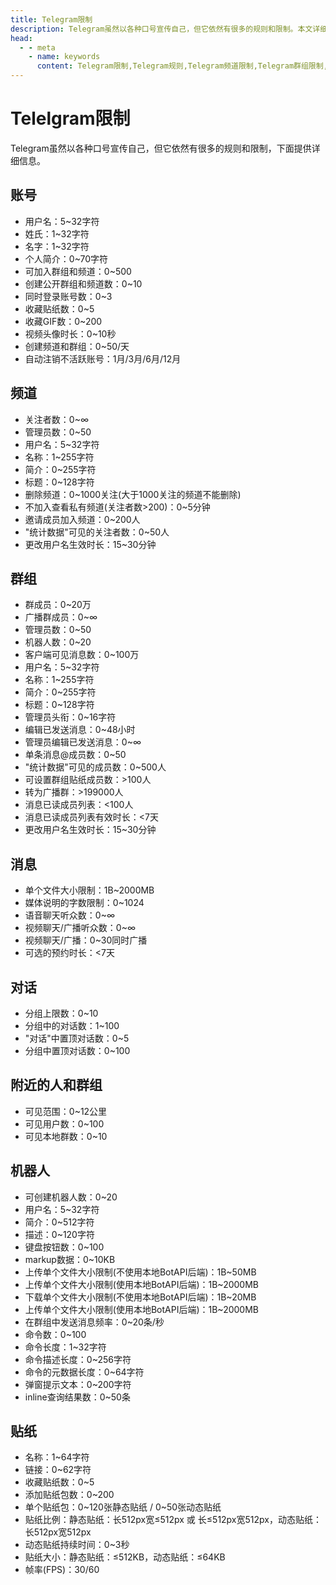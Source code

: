 ```yaml
---
title: Telegram限制
description: Telegram虽然以各种口号宣传自己，但它依然有很多的规则和限制。本文详细介绍了Telegram账号、频道、群组、机器人、贴纸等限制。访问TGwiki - Telegram知识库，了解更多Telegram使用技巧。
head:
  - - meta
    - name: keywords
      content: Telegram限制,Telegram规则,Telegram频道限制,Telegram群组限制,Telegram机器人限制,Telegram贴纸限制,TG限制,TG规则,TG频道限制,TG群组限制,TG机器人限制,TG贴纸限制,电报限制,电报规则,电报频道限制,电报群组限制,电报机器人限制,电报贴纸限制,Telegram入门,TGwiki,Telegram知识库
---
```


# Telelgram限制

Telegram虽然以各种口号宣传自己，但它依然有很多的规则和限制，下面提供详细信息。

## 账号

   - 用户名：5~32字符
   - 姓氏：1~32字符
   - 名字：1~32字符
   - 个人简介：0~70字符
   - 可加入群组和频道：0~500
   - 创建公开群组和频道数：0~10
   - 同时登录账号数：0~3
   - 收藏贴纸数：0~5
   - 收藏GIF数：0~200
   - 视频头像时长：0~10秒
   - 创建频道和群组：0~50/天
   - 自动注销不活跃账号：1月/3月/6月/12月

## 频道

   - 关注者数：0~∞
   - 管理员数：0~50
   - 用户名：5~32字符
   - 名称：1~255字符
   - 简介：0~255字符
   - 标题：0~128字符
   - 删除频道：0~1000关注(大于1000关注的频道不能删除)
   - 不加入查看私有频道(关注者数>200)：0~5分钟
   - 邀请成员加入频道：0~200人
   - "统计数据"可见的关注者数：0~50人
   - 更改用户名生效时长：15~30分钟

## 群组

   - 群成员：0~20万
   - 广播群成员：0~∞
   - 管理员数：0~50
   - 机器人数：0~20
   - 客户端可见消息数：0~100万
   - 用户名：5~32字符
   - 名称：1~255字符
   - 简介：0~255字符
   - 标题：0~128字符
   - 管理员头衔：0~16字符
   - 编辑已发送消息：0~48小时
   - 管理员编辑已发送消息：0~∞
   - 单条消息@成员数：0~50
   - "统计数据"可见的成员数：0~500人
   - 可设置群组贴纸成员数：>100人
   - 转为广播群：>199000人
   - 消息已读成员列表：<100人
   - 消息已读成员列表有效时长：<7天
   - 更改用户名生效时长：15~30分钟

## 消息

   - 单个文件大小限制：1B~2000MB
   - 媒体说明的字数限制：0~1024
   - 语音聊天听众数：0~∞
   - 视频聊天/广播听众数：0~∞
   - 视频聊天/广播：0~30同时广播
   - 可选的预约时长：<7天

## 对话

   - 分组上限数：0~10
   - 分组中的对话数：1~100
   - "对话"中置顶对话数：0~5
   - 分组中置顶对话数：0~100

## 附近的人和群组

   - 可见范围：0~12公里
   - 可见用户数：0~100
   - 可见本地群数：0~10

## 机器人

   - 可创建机器人数：0~20
   - 用户名：5~32字符
   - 简介：0~512字符
   - 描述：0~120字符
   - 键盘按钮数：0~100
   - markup数据：0~10KB
   - 上传单个文件大小限制(不使用本地BotAPI后端)：1B~50MB
   - 上传单个文件大小限制(使用本地BotAPI后端)：1B~2000MB
   - 下载单个文件大小限制(不使用本地BotAPI后端)：1B~20MB
   - 上传单个文件大小限制(使用本地BotAPI后端)：1B~2000MB
   - 在群组中发送消息频率：0~20条/秒
   - 命令数：0~100
   - 命令长度：1~32字符
   - 命令描述长度：0~256字符
   - 命令的元数据长度：0~64字符
   - 弹窗提示文本：0~200字符
   - inline查询结果数：0~50条

## 贴纸

   - 名称：1~64字符
   - 链接：0~62字符
   - 收藏贴纸数：0~5
   - 添加贴纸包数：0~200
   - 单个贴纸包：0~120张静态贴纸 / 0~50张动态贴纸
   - 贴纸比例：静态贴纸：长512px宽≤512px 或 长≤512px宽512px，动态贴纸：长512px宽512px
   - 动态贴纸持续时间：0~3秒
   - 贴纸大小：静态贴纸：≤512KB，动态贴纸：≤64KB
   - 帧率(FPS)：30/60
